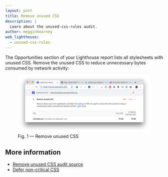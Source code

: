 ```yaml
---
layout: post
title: Remove unused CSS
description: |
  Learn about the unused-css-rules audit.
author: megginkearney
web_lighthouse:
  - unused-css-rules
---
```


The Opportunities section of your Lighthouse report lists
all stylesheets with unused CSS.
Remove the unused CSS
to reduce unnecessary bytes consumed by network activity:

<figure class="w-figure">
  <img class="w-screenshot w-screenshot--filled" src="unused-css-rules.png" alt="Remove unused CSS">
  <figcaption class="w-figcaption">
    Fig. 1 — Remove unused CSS
  </figcaption>
</figure>

## More information

- [Remove unused CSS audit source](https://github.com/GoogleChrome/lighthouse/blob/master/lighthouse-core/audits/byte-efficiency/render-blocking-resources.js)
- [Defer non-critical CSS](https://web.dev/fast/defer-non-critical-css)